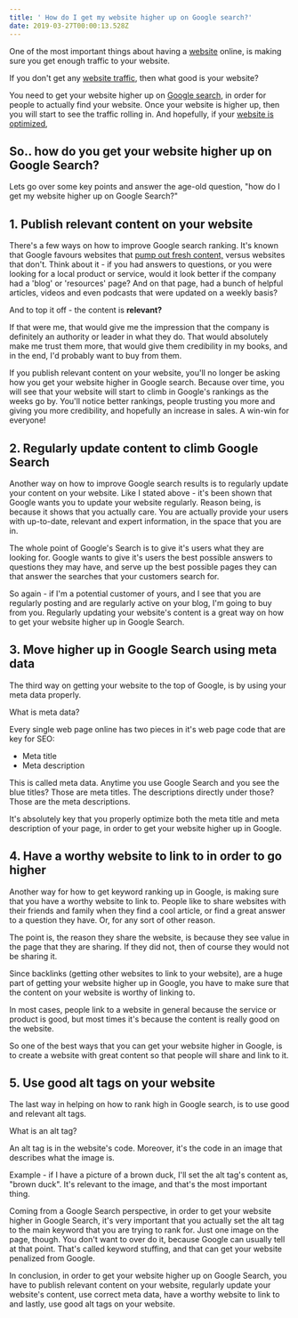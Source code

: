```yaml
---
title: ' How do I get my website higher up on Google search?'
date: 2019-03-27T00:00:13.528Z
---
```

One of the most important things about having a <a href="https://en.wikipedia.org/wiki/Website" target="_blank" rel="noopener noreferrer">website</a> online, is making sure you get enough traffic to your website.

If you don't get any <a href="https://infused.agency/website-design/">website traffic</a>, then what good is your website?

You need to get your website higher up on <a href="https://en.wikipedia.org/wiki/Google_Search" target="_blank" rel="noopener noreferrer">Google search</a>, in order for people to actually find your website. Once your website is higher up, then you will start to see the traffic rolling in. And hopefully, if your <a href="https://infused.agency/search-engine-optimization/">website is optimized</a>,
<h2>So.. how do you get your website higher up on Google Search?</h2>

Lets go over some key points and answer the age-old question, "how do I get my website higher up on Google Search?"
<h2>1. Publish relevant content on your website</h2>

There's a few ways on how to improve Google search ranking. It's known that Google favours websites that <a href="https://seositecheckup.com/articles/5-reasons-why-fresh-content-is-critical-for-your-website-and-seo" target="_blank" rel="noopener noreferrer">pump out fresh content,</a> versus websites that don't. Think about it - if you had answers to questions, or you were looking for a local product or service, would it look better if the company had a 'blog' or 'resources' page? And on that page, had a bunch of helpful articles, videos and even podcasts that were updated on a weekly basis?

And to top it off - the content is <strong>relevant?</strong>

If that were me, that would give me the impression that the company is definitely an authority or leader in what they do. That would absolutely make me trust them more, that would give them credibility in my books, and in the end, I'd probably want to buy from them.

If you publish relevant content on your website, you'll no longer be asking how you get your website higher in Google search. Because over time, you will see that your website will start to climb in Google's rankings as the weeks go by. You'll notice better rankings, people trusting you more and giving you more credibility, and hopefully an increase in sales. A win-win for everyone!
<h2>2. Regularly update content to climb Google Search</h2>

Another way on how to improve Google search results is to regularly update your content on your website. Like I stated above - it's been shown that Google wants you to update your website regularly. Reason being, is because it shows that you actually care. You are actually provide your users with up-to-date, relevant and expert information, in the space that you are in.

The whole point of Google's Search is to give it's users what they are looking for. Google wants to give it's users the best possible answers to questions they may have, and serve up the best possible pages they can that answer the searches that your customers search for.

So again - if I'm a potential customer of yours, and I see that you are regularly posting and are regularly active on your blog, I'm going to buy from you. Regularly updating your website's content is a great way on how to get your website higher up in Google Search.
<h2>3. Move higher up in Google Search using meta data</h2>

The third way on getting your website to the top of Google, is by using your meta data properly.

What is meta data?

Every single web page online has two pieces in it's web page code that are key for SEO:
<ul>
 	<li>Meta title</li>
 	<li>Meta description</li>
</ul>

This is called meta data. Anytime you use Google Search and you see the blue titles? Those are meta titles. The descriptions directly under those? Those are the meta descriptions.

It's absolutely key that you properly optimize both the meta title and meta description of your page, in order to get your website higher up in Google.
<h2>4. Have a worthy website to link to in order to go higher</h2>

Another way for how to get keyword ranking up in Google, is making sure that you have a worthy website to link to. People like to share websites with their friends and family when they find a cool article, or find a great answer to a question they have. Or, for any sort of other reason.

The point is, the reason they share the website, is because they see value in the page that they are sharing. If they did not, then of course they would not be sharing it.

Since backlinks (getting other websites to link to your website), are a huge part of getting your website higher up in Google, you have to make sure that the content on your website is worthy of linking to.

In most cases, people link to a website in general because the service or product is good, but most times it's because the content is really good on the website.

So one of the best ways that you can get your website higher in Google, is to create a website with great content so that people will share and link to it.
<h2>5. Use good alt tags on your website</h2>

The last way in helping on how to rank high in Google search, is to use good and relevant alt tags.

What is an alt tag?

An alt tag is in the website's code. Moreover, it's the code in an image that describes what the image is.

Example - if I have a picture of a brown duck, I'll set the alt tag's content as, "brown duck". It's relevant to the image, and that's the most important thing.

Coming from a Google Search perspective, in order to get your website higher in Google Search, it's very important that you actually set the alt tag to the main keyword that you are trying to rank for. Just one image on the page, though. You don't want to over do it, because Google can usually tell at that point. That's called keyword stuffing, and that can get your website penalized from Google.

In conclusion, in order to get your website higher up on Google Search, you have to publish relevant content on your website, regularly update your website's content, use correct meta data, have a worthy website to link to and lastly, use good alt tags on your website.